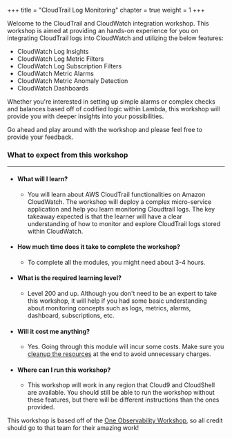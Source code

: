 +++
title = "CloudTrail Log Monitoring"
chapter = true
weight = 1
+++

Welcome to the CloudTrail and CloudWatch integration workshop. This workshop is aimed at providing an hands-on experience for you on integrating CloudTrail logs into CloudWatch and utilizing the below features:

- CloudWatch Log Insights
- CloudWatch Log Metric Filters
- CloudWatch Log Subscription Filters
- CloudWatch Metric Alarms
- CloudWatch Metric Anomaly Detection
- CloudWatch Dashboards

Whether you're interested in setting up simple alarms or complex checks and balances based off of codified logic within Lambda, this workshop will provide you with deeper insights into your possibilities. 

Go ahead and play around with the workshop and please feel free to provide your feedback.




### What to expect from this workshop
---------------
- #### What will I learn?
    - You will learn about AWS CloudTrail functionalities on Amazon CloudWatch. The workshop will deploy a complex micro-service application and help you learn monitoring Cloudtrail logs. The key takeaway expected is that the learner will have a clear understanding of how to monitor and explore CloudTrail logs stored within CloudWatch.

- #### How much time does it take to complete the workshop?
    - To complete all the modules, you might need about 3-4 hours.

- #### What is the required learning level?
    - Level 200 and up. Although you don't need to be an expert to take this workshop, it will help if you had some basic understanding about monitoring concepts such as logs, metrics, alarms, dashboard, subscriptions, etc.
- #### Will it cost me anything?
    - Yes. Going through this module will incur some costs. Make sure you [cleanup the resources](/_cleanup.html) at the end to avoid unnecessary charges.
- #### Where can I run this workshop?
    - This workshop will work in any region that Cloud9 and CloudShell are available. You should still be able to run the workshop without these features, but there will be different instructions than the ones provided. 


This workshop is based off of the [One Observability Workshop](https://observability.workshop.aws/en/), so all credit should go to that team for their amazing work! 


